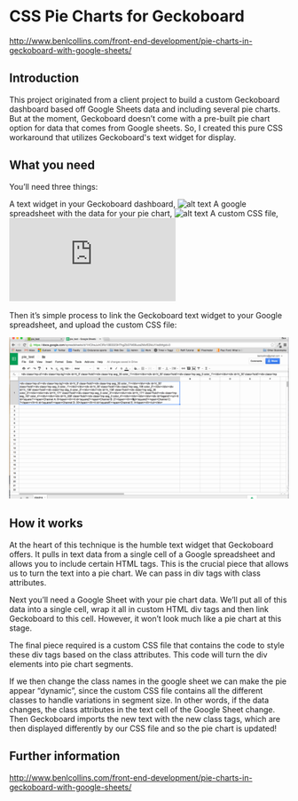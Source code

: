 # CSS Pie Charts for Geckoboard

http://www.benlcollins.com/front-end-development/pie-charts-in-geckoboard-with-google-sheets/

## Introduction

This project originated from a client project to build a custom Geckoboard dashboard based off Google Sheets data and including several pie charts. But at the moment, Geckoboard doesn’t come with a pre-built pie chart option for data that comes from Google sheets. So, I created this pure CSS workaround that utilizes Geckoboard's text widget for display.

## What you need

You’ll need three things:

A text widget in your Geckoboard dashboard, ![alt text](https://support.geckoboard.com/hc/en-us/articles/206239727?_ga=1.53107752.1453571367.1438360260#text "like this")
A google spreadsheet with the data for your pie chart, ![alt text](https://docs.google.com/spreadsheets/d/1cTb3v7VujW5irEQ6epAdG_exXdoKTNCVwKrnN2wTTkY/edit#gid=1680036688 "like this")
A custom CSS file, ![alt text](https://github.com/benlcollins/css_pie_charts/blob/master/final_legend/stylesheet.css "like this")

Then it’s simple process to link the Geckoboard text widget to your Google spreadsheet, and upload the custom CSS file:

![alt text](pie_create.gif "How to create CSS pie charts in Geckoboard")

## How it works

At the heart of this technique is the humble text widget that Geckoboard offers. It pulls in text data from a single cell of a Google spreadsheet and allows you to include certain HTML tags. This is the crucial piece that allows us to turn the text into a pie chart. We can pass in div tags with class attributes.

Next you’ll need a Google Sheet with your pie chart data. We’ll put all of this data into a single cell, wrap it all in custom HTML div tags and then link Geckoboard to this cell. However, it won’t look much like a pie chart at this stage.

The final piece required is a custom CSS file that contains the code to style these div tags based on the class attributes. This code will turn the div elements into pie chart segments.

If we then change the class names in the google sheet we can make the pie appear “dynamic”, since the custom CSS file contains all the different classes to handle variations in segment size. In other words, if the data changes, the class attributes in the text cell of the Google Sheet change. Then Geckoboard imports the new text with the new class tags, which are then displayed differently by our CSS file and so the pie chart is updated!

## Further information

http://www.benlcollins.com/front-end-development/pie-charts-in-geckoboard-with-google-sheets/

